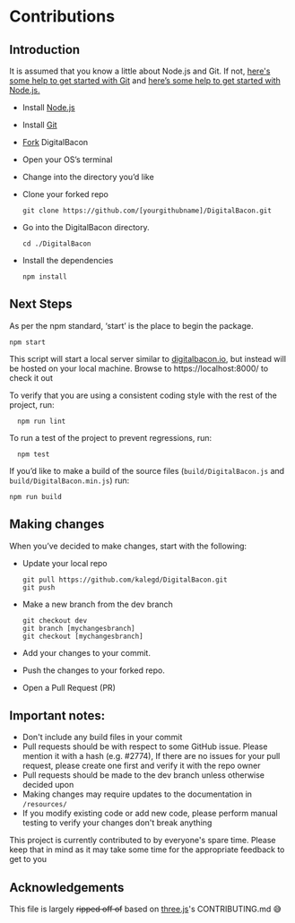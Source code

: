 # Contributions
## Introduction

It is assumed that you know a little about Node.js and Git. If not, [here's some help to get started with Git](https://help.github.com/en/github/using-git) and [here’s some help to get started with Node.js.](https://nodejs.org/en/docs/guides/getting-started-guide/)

* Install [Node.js](https://nodejs.org/)
* Install [Git](https://git-scm.com/)
* [Fork](https://help.github.com/en/github/getting-started-with-github/fork-a-repo) DigitalBacon
* Open your OS’s terminal
* Change into the directory you’d like
* Clone your forked repo

      git clone https://github.com/[yourgithubname]/DigitalBacon.git

* Go into the DigitalBacon directory.

      cd ./DigitalBacon

* Install the dependencies

      npm install

## Next Steps

As per the npm standard, ‘start’ is the place to begin the package.

    npm start

This script will start a local server similar to [digitalbacon.io](https://digitalbacon.io/), but instead will be hosted on your local machine. Browse to https://localhost:8000/ to check it out

To verify that you are using a consistent coding style with the rest of the project, run:

      npm run lint

To run a test of the project to prevent regressions, run:

      npm test

If you’d like to make a build of the source files (`build/DigitalBacon.js` and `build/DigitalBacon.min.js`) run:

    npm run build

## Making changes

When you’ve decided to make changes, start with the following:

* Update your local repo

      git pull https://github.com/kalegd/DigitalBacon.git
      git push

* Make a new branch from the dev branch

      git checkout dev
      git branch [mychangesbranch]
      git checkout [mychangesbranch]

* Add your changes to your commit.
* Push the changes to your forked repo.
* Open a Pull Request (PR)

## Important notes:

* Don't include any build files in your commit
* Pull requests should be with respect to some GitHub issue. Please mention it with a hash (e.g. #2774), If there are no issues for your pull request, please create one first and verify it with the repo owner
* Pull requests should be made to the dev branch unless otherwise decided upon
* Making changes may require updates to the documentation in `/resources/`
* If you modify existing code or add new code, please perform manual testing to verify your changes don't break anything

This project is currently contributed to by everyone's spare time. Please keep that in mind as it may take some time for the appropriate feedback to get to you

## Acknowledgements
This file is largely ~~ripped off of~~ based on [three.js](https://github.com/mrdoob/three.js)'s CONTRIBUTING.md 😅
